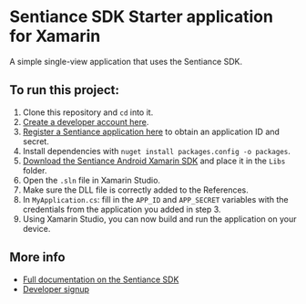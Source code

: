 # Sentiance SDK Starter application for Xamarin
A simple single-view application that uses the Sentiance SDK.

## To run this project:
1. Clone this repository and `cd` into it.
2. [Create a developer account here](https://developers.sentiance.com/).
3. [Register a Sentiance application here](https://developers.sentiance.com/apps) to obtain an application ID and secret.
4. Install dependencies with `nuget install packages.config -o packages`.
5. [Download the Sentiance Android Xamarin SDK](https://sentiance-sdk.s3.amazonaws.com/android/xamarin/sentiance-android-sdk-4.1.15.dll) and place it in the `Libs` folder.
6. Open the `.sln` file in Xamarin Studio.
7. Make sure the DLL file is correctly added to the References.
8. In `MyApplication.cs`: fill in the `APP_ID` and `APP_SECRET` variables with the credentials from the application you added in step 3.
9. Using Xamarin Studio, you can now build and run the application on your device.


## More info
- [Full documentation on the Sentiance SDK](https://developers.sentiance.com/docs)
- [Developer signup](https://developers.sentiance.com/)
